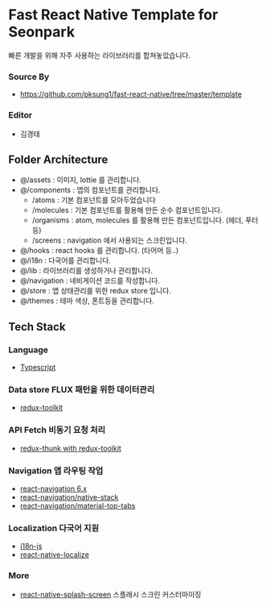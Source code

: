 # Fast React Native Template for Seonpark

빠른 개발을 위해 자주 사용하는 라이브러리를 합쳐놓았습니다.

### Source By
- https://github.com/pksung1/fast-react-native/tree/master/template

### Editor
- 김경태

## Folder Architecture
- @/assets : 이미지, lottie 를 관리합니다.
- @/components : 앱의 컴포넌트를 관리합니다.
  - /atoms : 기본 컴포넌트를 모아두었습니다
  - /molecules : 기본 컴포넌트를 활용해 만든 순수 컴포넌트입니다.
  - /organisms : atom, molecules 를 활용해 만든 컴포넌트입니다. (헤더, 푸터 등)
  - /screens : navigation 에서 사용되는 스크린입니다.
- @/hooks : react hooks 를 관리합니다. (타어머 등..)
- @/i18n : 다국어를 관리합니다.
- @/lib : 라이브러리를 생성하거나 관리합니다.
- @/navigation : 네비게이션 코드를 작성합니다.
- @/store : 앱 상태관리를 위한 redux store 입니다.
- @/themes : 테마 색상, 폰트등을 관리합니다.

## Tech Stack

### Language
- [Typescript](https://www.typescriptlang.org/)

### Data store FLUX 패턴을 위한 데이터관리
- [redux-toolkit](https://redux-toolkit.js.org/)

### API Fetch 비동기 요청 처리
- [redux-thunk with redux-toolkit](https://redux-toolkit.js.org/api/createAsyncThunk)

### Navigation 앱 라우팅 작업
- [react-navigation 6.x](https://reactnavigation.org/)
- [react-navigation/native-stack](https://reactnavigation.org/docs/native-stack-navigator)
- [react-navigation/material-top-tabs](https://reactnavigation.org/docs/material-top-tab-navigator)

### Localization 다국어 지원
- [i18n-js](https://github.com/fnando/i18n-js)
- [react-native-localize](https://github.com/zoontek/react-native-localize)

### More
- [react-native-splash-screen](https://github.com/crazycodeboy/react-native-splash-screen) 스플래시 스크린 커스터마이징

